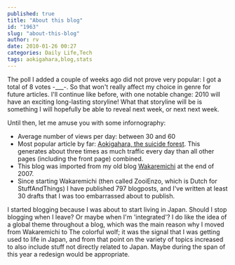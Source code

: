 ```yaml
---
published: true
title: "About this blog"
id: "1963"
slug: "about-this-blog"
author: rv
date: 2010-01-26 00:27
categories: Daily Life,Tech
tags: aokigahara,blog,stats
---
```

The poll I added a couple of weeks ago did not prove very popular: I got a total of 8 votes -___-. So that won't really affect my choice in genre for future articles. I'll continue like before, with one notable change: 2010 will have an exciting long-lasting storyline! What that storyline will be is something I will hopefully be able to reveal next week, or next next week.

Until then, let me amuse you with some infornography:
<ul>
	<li>Average number of views per day: between 30 and 60</li>
	<li>Most popular article by far: <a href="/blog/2008/07/06/aokigahara-the-twisted-forest/" target="_blank">Aokigahara, the suicide forest</a>. This generates about three times as much traffic every day than all other pages (including the front page) combined.</li>
	<li>This blog was imported from my old blog <a href="/blog/" target="_blank">Wakaremichi</a> at the end of 2007.</li>
	<li>Since starting Wakaremichi (then called ZooiEnzo, which is Dutch for StuffAndThings) I have published 797 blogposts, and I've written at least 30 drafts that I was too embarrassed about to publish.</li>
</ul>
I started blogging because I was about to start living in Japan. Should I stop blogging when I leave? Or maybe when I'm 'integrated'? I do like the idea of a global theme throughout a blog, which was the main reason why I moved from Wakaremichi to The colorful wolf; it was the signal that I was getting used to life in Japan, and from that point on the variety of topics increased to also include stuff not directly related to Japan. Maybe during the span of this year a redesign would be appropriate.